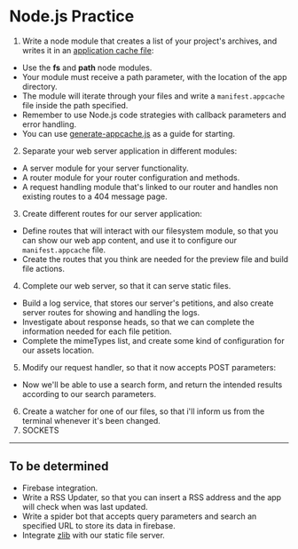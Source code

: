 # Node.js Practice

1. Write a node module that creates a list of your project's archives, and writes it in an [application cache file](http://www.html5rocks.com/es/tutorials/appcache/beginner/):
 * Use the __fs__ and __path__ node modules.
 * Your module must receive a path parameter, with the location of the app directory.
 * The module will iterate through your files and write a `manifest.appcache` file inside the path specified.
 * Remember to use Node.js code strategies with callback parameters and error handling.
 * You can use [generate-appcache.js](practice/generate-appcache.js) as a guide for starting.
2. Separate your web server application in different modules:
 * A server module for your server functionality.
 * A router module for your router configuration and methods.
 * A request handling module that's linked to our router and handles non existing routes to a 404 message page.
3. Create different routes for our server application:
 * Define routes that will interact with our filesystem module, so that you can show our web app content, and use it to configure our `manifest.appcache` file.
 * Create the routes that you think are needed for the preview file and build file actions.
4. Complete our web server, so that it can serve static files.
 * Build a log service, that stores our server's petitions, and also create server routes for showing and handling the logs.
 * Investigate about response heads, so that we can complete the information needed for each file petition.
 * Complete the mimeTypes list, and create some kind of configuration for our assets location.
5. Modify our request handler, so that it now accepts POST parameters:
 * Now we'll be able to use a search form, and return the intended results according to our search parameters.
6. Create a watcher for one of our files, so that i'll inform us from the terminal whenever it's been changed.
7. SOCKETS

---

## To be determined

* Firebase integration.
* Write a RSS Updater, so that you can insert a RSS address and the app will check when was last updated.
* Write a spider bot that accepts query parameters and search an specified URL to store its data in firebase.
* Integrate [zlib](https://nodejs.org/api/zlib.html) with our static file server.

